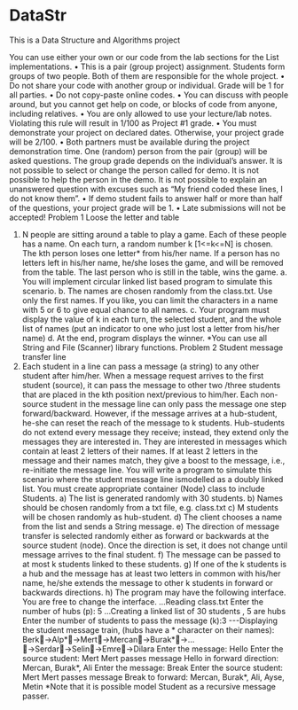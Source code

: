 # DataStr
This is a Data Structure and Algorithms project 

You can use either your own or our code from the lab sections for the List implementations.
• This is a pair (group project) assignment. Students form groups of two people. Both of them are responsible for the whole project.
• Do not share your code with another group or individual. Grade will be 1 for all parties.
• Do not copy-paste online codes.
• You can discuss with people around, but you cannot get help on code, or blocks of code from anyone, including relatives.
• You are only allowed to use your lecture/lab notes. Violating this rule will result in 1/100 as Project #1 grade.
• You must demonstrate your project on declared dates. Otherwise, your project grade will be 2/100.
• Both partners must be available during the project demonstration time. One (random) person from the pair (group) will be asked questions. The group grade depends on the individual’s answer. It is not possible to select or change the person called for demo. It is not possible to help the person in the demo. It is not possible to explain an unanswered question with excuses such as “My friend coded these lines, I do not know them”.
• If demo student fails to answer half or more than half of the questions, your project grade will be 1.
• Late submissions will not be accepted!
Problem 1 Loose the letter and table
1. N people are sitting around a table to play a game. Each of these people has a name. On each turn, a random number k [1<=k<=N] is chosen. The kth person loses one letter* from his/her name. If a person has no letters left in his/her name, he/she loses the game, and will be removed from the table. The last person who is still in the table, wins the game.
a. You will implement circular linked list based program to simulate this scenario.
b. The names are chosen randomly from the class.txt. Use only the first names. If you like, you can limit the characters in a name with 5 or 6 to give equal chance to all names.
c. Your program must display the value of k in each turn, the selected student, and the whole list of names (put an indicator to one who just lost a letter from his/her name)
d. At the end, program displays the winner.
*You can use all String and File (Scanner) library functions.
Problem 2 Student message transfer line
2. Each student in a line can pass a message (a string) to any other student after him/her. When a message request arrives to the first student (source), it can pass the message to other two /three students that are placed in the kth position next/previous to him/her. Each non-source student in the message line can only pass the message one step forward/backward. However, if the message arrives at a hub-student, he-she can reset the reach of the message to k students. Hub-students do not extend every message they receive; instead, they extend only the messages they are interested in. They are interested in messages which contain at least 2 letters of their names. If at least 2 letters in the message and their names match, they give a boost to the message, i.e., re-initiate the message line. You will write a program to simulate this scenario where the student message line ismodelled as a doubly linked list. You must create appropriate container (Node) class to include Students.
a) The list is generated randomly with 30 students.
b) Names should be chosen randomly from a txt file, e.g. class.txt
c) M students will be chosen randomly as hub-student.
d) The client chooses a name from the list and sends a String message.
e) The direction of message transfer is selected randomly either as forward or backwards at the source student (node). Once the direction is set, it does not change until message arrives to the final student.
f) The message can be passed to at most k students linked to these students.
g) If one of the k students is a hub and the message has at least two letters in common with his/her name, he/she extends the message to other k students in forward or backwards directions.
h) The program may have the following interface. You are free to change the interface.
…Reading class.txt Enter the number of hubs (p): 5
…Creating a linked list of 30 students , 5 are hubs Enter the number of students to pass the message (k):3
---Displaying the student message train, (hubs have a * character on their names):
Berk→Alp*→Mert→Mercan→Burak*→…→Serdar→Selin→Emre→Dilara
Enter the message: Hello Enter the source student: Mert
Mert passes message Hello in forward direction: Mercan, Burak*, Ali
Enter the message: Break Enter the source student: Mert
Mert passes message Break to forward: Mercan, Burak*, Ali, Ayse, Metin
*Note that it is possible model Student as a recursive message passer.
